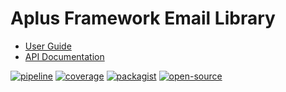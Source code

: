 # Aplus Framework Email Library

- [User Guide](https://docs.aplus-framework.com/guides/libraries/email/index.html)
- [API Documentation](https://docs.aplus-framework.com/packages/email.html)

[![pipeline](https://gitlab.com/aplus-framework/libraries/email/badges/master/pipeline.svg)](https://gitlab.com/aplus-framework/libraries/email/-/pipelines?scope=branches)
[![coverage](https://gitlab.com/aplus-framework/libraries/email/badges/master/coverage.svg?job=test:php)](https://aplus-framework.gitlab.io/libraries/email/coverage/)
[![packagist](https://img.shields.io/packagist/v/aplus/email)](https://packagist.org/packages/aplus/email)
[![open-source](https://img.shields.io/badge/open--source-donate-magenta)](https://www.paypal.com/donate/?hosted_button_id=NGBNW5PY4VSJ4)

